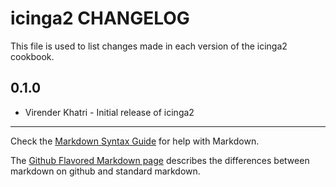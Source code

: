 icinga2 CHANGELOG
=================

This file is used to list changes made in each version of the icinga2 cookbook.

0.1.0
-----

- Virender Khatri - Initial release of icinga2

- - -
Check the [Markdown Syntax Guide](http://daringfireball.net/projects/markdown/syntax) for help with Markdown.

The [Github Flavored Markdown page](http://github.github.com/github-flavored-markdown/) describes the differences between markdown on github and standard markdown.
